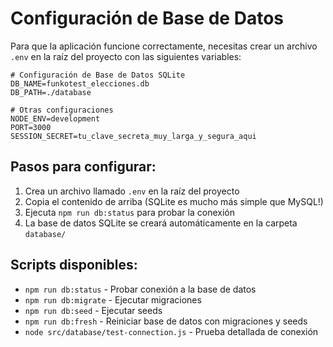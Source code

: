 # Configuración de Base de Datos

Para que la aplicación funcione correctamente, necesitas crear un archivo `.env` en la raíz del proyecto con las siguientes variables:

```env
# Configuración de Base de Datos SQLite
DB_NAME=funkotest_elecciones.db
DB_PATH=./database

# Otras configuraciones
NODE_ENV=development
PORT=3000
SESSION_SECRET=tu_clave_secreta_muy_larga_y_segura_aqui
```

## Pasos para configurar:

1. Crea un archivo llamado `.env` en la raíz del proyecto
2. Copia el contenido de arriba (SQLite es mucho más simple que MySQL!)
3. Ejecuta `npm run db:status` para probar la conexión
4. La base de datos SQLite se creará automáticamente en la carpeta `database/`

## Scripts disponibles:

- `npm run db:status` - Probar conexión a la base de datos
- `npm run db:migrate` - Ejecutar migraciones
- `npm run db:seed` - Ejecutar seeds
- `npm run db:fresh` - Reiniciar base de datos con migraciones y seeds
- `node src/database/test-connection.js` - Prueba detallada de conexión
